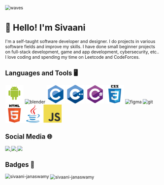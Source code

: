 <img src = "https://github.com/user-attachments/assets/aeaf932a-c469-4a9b-950a-baefbb1b6d6e" alt = "waves" height="100" width ="1200"/>


<h1 align = "left">👋 Hello! I'm Sivaani </h1>

<p> I'm a self-taught software developer and designer. I do projects in various software fields and improve my skills. I have done small beginner projects on full-stack development, game and app development, cybersecurity, etc.. I love coding and spending my time on Leetcode and CodeForces.   </p>

<p>
<h2 align="left">Languages and Tools 🖥️</h2>
  
<p align="left"> <img src="https://raw.githubusercontent.com/devicons/devicon/master/icons/android/android-original-wordmark.svg" alt="android" width="60" height="60"/>  <img src="https://download.blender.org/branding/community/blender_community_badge_white.svg" alt="blender" width="60" height="60"/>   <img src="https://raw.githubusercontent.com/devicons/devicon/master/icons/c/c-original.svg" alt="c" width="60" height="60"/>  <img src="https://raw.githubusercontent.com/devicons/devicon/master/icons/cplusplus/cplusplus-original.svg" alt="cplusplus" width="60" height="60"/>  <img src="https://raw.githubusercontent.com/devicons/devicon/master/icons/csharp/csharp-original.svg" alt="csharp" width="60" height="60"/>  <img src="https://raw.githubusercontent.com/devicons/devicon/master/icons/css3/css3-original-wordmark.svg" alt="css3" width="60" height="60"/> <img src="https://www.vectorlogo.zone/logos/figma/figma-icon.svg" alt="figma" width="40" height="40"/> <img src="https://www.vectorlogo.zone/logos/git-scm/git-scm-icon.svg" alt="git" width="60" height="60"/> <img src="https://raw.githubusercontent.com/devicons/devicon/master/icons/html5/html5-original-wordmark.svg" alt="html5" width="60" height="60"/><img src="https://raw.githubusercontent.com/devicons/devicon/master/icons/java/java-original.svg" alt="java" width="60" height="60"/> <img src="https://raw.githubusercontent.com/devicons/devicon/master/icons/javascript/javascript-original.svg" alt="javascript" width="60" height="60"/> 
  
</p>

<p>
<h2 align="left">Social Media 🌐 </h2>
<div align="left">
<a href="https://www.linkedin.com/in/sivaani-janaswamy-2b2a32291/" target="_blank">
<img src="https://img.shields.io/badge/linkedin-%231E77B5.svg?&style=for-the-badge&logo=linkedin&logoColor=white alt=linkedin style= margin-bottom: 7px;" />
</a>
<a href="" target="_blank">
<img src="https://img.shields.io/badge/youtube-logo?style=for-the-badge&logo=youtube&logoColor=white&color=#cc0000 style="margin-bottom: 7px;" />
</a> 
<a href="https://www.instagram.com/sivaani_janaswamy/" target="_blank">
<img src="https://img.shields.io/badge/instagram-%23000000.svg?&style=for-the-badge&logo=instagram&logoColor=white alt=instagram style=margin-bottom: 7px;" />
</a> 
</div>  
</p>

<p>
<h2> Badges 🌟 </h2>
<p><img align="left" src="https://github-readme-streak-stats.herokuapp.com/?user=sivaani-janaswamy&theme=dark&hide_border=true" alt="sivaani-janaswamy" /></p>
<p>&nbsp;<img align="center" src="https://github-readme-stats.vercel.app/api?username=sivaani-janaswamy&show_icons=true&locale=en&theme=dark&hide_border=true" alt="sivaani-janaswamy" /></p>
</p>




